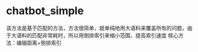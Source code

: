# chatbot_simple
该方法是基于匹配的方法，方法很简单，就单纯地用大语料来覆盖所有的问题，由于大语料的匹配非常耗时，所以用倒排索引来缩小范围，提高索引速度
核心方法：编辑距离+倒排索引
